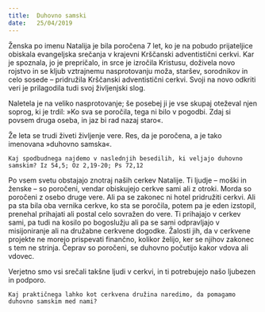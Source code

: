 ```yaml
---
title:  Duhovno samski
date:   25/04/2019
---
```


Ženska po imenu Natalija je bila poročena 7 let, ko je na pobudo prijateljice obiskala evangeljska srečanja v krajevni Krščanski adventistični cerkvi. Kar je spoznala, jo je prepričalo, in srce je izročila Kristusu, doživela novo rojstvo in se kljub vztrajnemu nasprotovanju moža, staršev, sorodnikov in celo sosede – pridružila Krščanski adventistični cerkvi. Svoji na novo odkriti veri je prilagodila tudi svoj življenjski slog.

Naletela je na veliko nasprotovanje; še posebej ji je vse skupaj oteževal njen soprog, ki je trdil: »Ko sva se poročila, tega ni bilo v pogodbi. Zdaj si povsem druga oseba, in jaz bi rad nazaj staro«.

Že leta se trudi živeti življenje vere. Res, da je poročena, a je tako imenovana »duhovno samska«.

`Kaj spodbudnega najdemo v naslednjih besedilih, ki veljajo duhovno samskim? Iz 54,5; Oz 2,19-20; Ps 72,12`

Po vsem svetu obstajajo znotraj naših cerkev Natalije. Ti ljudje – moški in ženske – so poročeni, vendar obiskujejo cerkve sami ali z otroki. Morda so poročeni z osebo druge vere. Ali pa se zakonec ni hotel pridružiti cerkvi. Ali pa sta bila oba vernika cerkve, ko sta se poročila, potem pa je eden izstopil, prenehal prihajati ali postal celo sovražen do vere. Ti prihajajo v cerkev sami, pa tudi na kosilo po bogoslužju ali pa se sami odpravljajo v misijoniranje ali na družabne cerkvene dogodke. Žalosti jih, da v cerkvene projekte ne morejo prispevati finančno, kolikor želijo, ker se njihov zakonec s tem ne strinja. Čeprav so poročeni, se duhovno počutijo kakor vdova ali vdovec.

Verjetno smo vsi srečali takšne ljudi v cerkvi, in ti potrebujejo našo ljubezen in podporo.

`Kaj praktičnega lahko kot cerkvena družina naredimo, da pomagamo duhovno samskim med nami?`
